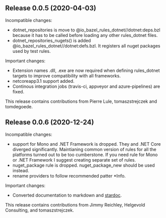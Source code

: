 Release 0.0.5 (2020-04-03)
--------------------------

Incompatible changes:

  - dotnet_repositories is move to @io_bazel_rules_dotnet//dotnet:deps.bzl
    because it has to be called before loading any other rules_dotnet files.
  - dotnet_repositories_nugets() is added @io_bazel_rules_dotnet//dotnet:defs.bzl.
    It registers all nuget packages used by test rules.

Important changes:

  - Extension names .dll, .exe are now required when defining rules_dotnet targets
    to improve compatibility with all frameworks.   
  - netcoreapp3.1 support added.
  - Continous integration jobs (travis-ci, appveyor and azure-pipelines) are fixed.

This release contains contributions from Pierre Lule, tomaszstrejczek and tomdegoede.

Release 0.0.6 (2020-12-24)
--------------------------

Incompatible changes:

  - support for Mono and .NET Framework is dropped. They and .NET Core diverged significantly.
    Maintianing common version of rules for all the platforms turned out to be too cumberstone.
    If you need rule for Mono or .NET Framework I suggest creating separate set of rules.
  - nuget_package rule is dropped. nuget_package_new should be used instead.
  - rename providers to follow recommended patter *Info.

Important changes:

  - Converted documentation to markdown and [stardoc](https://github.com/bazelbuild/stardoc).   


This release contains contributions from Jimmy Reichley, Helgevold Consulting, and tomaszstrejczek.
